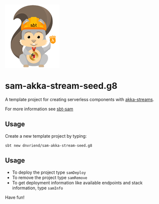 ![Logo image](img/sbtscalasamlogo_small.png)

# sam-akka-stream-seed.g8
A template project for creating serverless components with [akka-streams](https://doc.akka.io/docs/akka/2.5.5/scala/stream/index.html). 

For more information see [sbt-sam](https://github.com/dnvriend/sbt-sam)

## Usage
Create a new template project by typing:

```
sbt new dnvriend/sam-akka-stream-seed.g8
```

## Usage
- To deploy the project type `samDeploy`
- To remove the project type `samRemove`
- To get deployment information like available endpoints and stack information, type `samInfo`

Have fun!